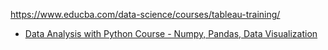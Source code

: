 https://www.educba.com/data-science/courses/tableau-training/

- [Data Analysis with Python Course - Numpy, Pandas, Data Visualization](https://youtu.be/GPVsHOlRBBI)
